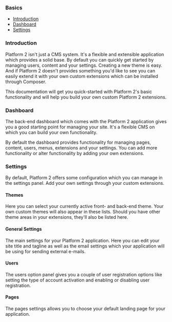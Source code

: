 ### Basics

- [Introduction](#introduction)
- [Dashboard](#dashboard)
- [Settings](#settings)

<a name="#introduction"></a>
### Introduction

Platform 2 isn't just a CMS system. It's a flexible and extensible application which provides a solid base. By default you can quickly get started by managing users, content and your settings. Creating a new theme is easy. And if Platform 2 doesn't provides something you'd like to see you can easily extend it with your own custom extensions which can be installed through Composer.

This documentation will get you quick-started with Platform 2's basic functionality and will help you build your own custom Platform 2 extensions.

<a name="#dashboard"></a>
### Dashboard

The back-end dashboard which comes with the Platform 2 application gives you a good starting point for managing your site. It's a flexible CMS on which you can build your own functionality.

By default the dashboard provides functionality for managing pages, content, users, menus, extensions and your settings. You can add more functionality or alter functionality by adding your own extensions.

<a name="#settings"></a>
### Settings

By default, Platform 2 offers some configuration which you can manage in the settings panel. Add your own settings through your custom extensions.

#### Themes

Here you can select your currently active front- and back-end theme. Your own custom themes will also appear in these lists. Should you have other theme areas in your extensions, they'll also be listed here.

#### General Settings

The main settings for your Platform 2 application. Here you can edit your site title and tagline as well as the email settings which your application will be using for sending external e-mails.

#### Users

The users option panel gives you a couple of user registration options like setting the type of account activation and enabling or disabling user registration.

#### Pages

The pages settings allows you to choose your default landing page for your application.